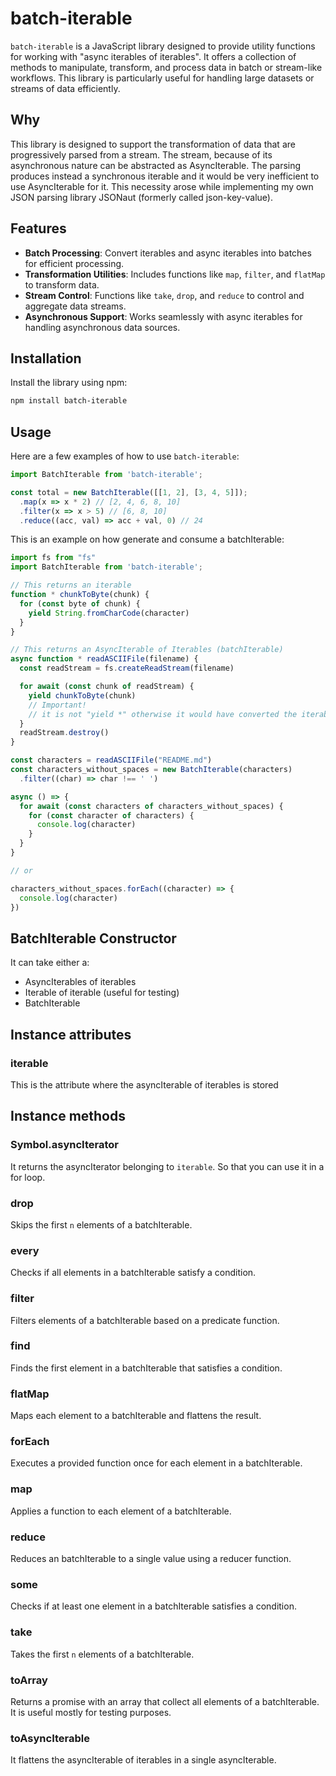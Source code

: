 # batch-iterable

`batch-iterable` is a JavaScript library designed to provide utility functions for working with "async iterables of iterables". It offers a collection of methods to manipulate, transform, and process data in batch or stream-like workflows. This library is particularly useful for handling large datasets or streams of data efficiently.

## Why
This library is designed to support the transformation of data that are progressively parsed from a stream.
The stream, because of its asynchronous nature can be abstracted as AsyncIterable. The parsing produces instead a synchronous iterable and it would be very inefficient to use AsyncIterable for it.
This necessity arose while implementing my own JSON parsing library JSONaut (formerly called json-key-value).

## Features

- **Batch Processing**: Convert iterables and async iterables into batches for efficient processing.
- **Transformation Utilities**: Includes functions like `map`, `filter`, and `flatMap` to transform data.
- **Stream Control**: Functions like `take`, `drop`, and `reduce` to control and aggregate data streams.
- **Asynchronous Support**: Works seamlessly with async iterables for handling asynchronous data sources.

## Installation

Install the library using npm:

```bash
npm install batch-iterable
```

## Usage

Here are a few examples of how to use `batch-iterable`:

```javascript
import BatchIterable from 'batch-iterable';

const total = new BatchIterable([[1, 2], [3, 4, 5]]);
  .map(x => x * 2) // [2, 4, 6, 8, 10]
  .filter(x => x > 5) // [6, 8, 10]
  .reduce((acc, val) => acc + val, 0) // 24
```

This is an example on how generate and consume a batchIterable:

```javascript
import fs from "fs"
import BatchIterable from 'batch-iterable';

// This returns an iterable
function * chunkToByte(chunk) {
  for (const byte of chunk) {
    yield String.fromCharCode(character)
  }
}

// This returns an AsyncIterable of Iterables (batchIterable)
async function * readASCIIFile(filename) {
  const readStream = fs.createReadStream(filename)

  for await (const chunk of readStream) {
    yield chunkToByte(chunk)
    // Important!
    // it is not "yield *" otherwise it would have converted the iterable in an asyncIterable
  }
  readStream.destroy()
}

const characters = readASCIIFile("README.md")
const characters_without_spaces = new BatchIterable(characters)
  .filter((char) => char !== ' ')

async () => {
  for await (const characters of characters_without_spaces) {
    for (const character of characters) {
      console.log(character)
    }
  }
}

// or

characters_without_spaces.forEach((character) => {
  console.log(character)
})
```

## BatchIterable Constructor
It can take either a:
- AsyncIterables of iterables
- Iterable of iterable (useful for testing)
- BatchIterable

## Instance attributes 

### iterable
This is the attribute where the asyncIterable of iterables is stored

## Instance methods

### Symbol.asyncIterator
It returns the asyncIterator belonging to `iterable`. So that you can use it in a for loop.

### drop
Skips the first `n` elements of a batchIterable.

### every
Checks if all elements in a batchIterable satisfy a condition.

### filter
Filters elements of a batchIterable based on a predicate function.

### find
Finds the first element in a batchIterable that satisfies a condition.

### flatMap
Maps each element to a batchIterable and flattens the result.

### forEach
Executes a provided function once for each element in a batchIterable.

### map
Applies a function to each element of a batchIterable.

### reduce
Reduces an batchIterable to a single value using a reducer function.

### some
Checks if at least one element in a batchIterable satisfies a condition.

### take
Takes the first `n` elements of a batchIterable.

### toArray
Returns a promise with an array that collect all elements of a batchIterable. It is useful mostly for testing purposes.

### toAsyncIterable
It flattens the asyncIterable of iterables in a single asyncIterable.